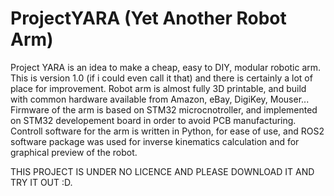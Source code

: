 # ProjectYARA (Yet Another Robot Arm)

Project YARA is an idea to make a cheap, easy to DIY, modular robotic arm. This is version 1.0 (if i could even call it that) and there is certainly a lot of place for improvement. Robot arm is almost fully 3D printable, and build with common hardware available from Amazon, eBay, DigiKey, Mouser...
Firmware of the arm is based on STM32 microcnotroller, and implemented on STM32 developement board in order to avoid PCB manufacturing.
Controll software for the arm is written in Python, for ease of use, and ROS2 software package was used for inverse kinematics calculation and for graphical preview of the robot.

THIS PROJECT IS UNDER NO LICENCE AND PLEASE DOWNLOAD IT AND TRY IT OUT :D.
